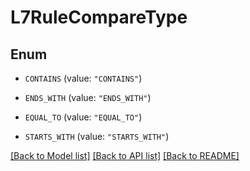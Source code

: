 # L7RuleCompareType

## Enum


* `CONTAINS` (value: `"CONTAINS"`)

* `ENDS_WITH` (value: `"ENDS_WITH"`)

* `EQUAL_TO` (value: `"EQUAL_TO"`)

* `STARTS_WITH` (value: `"STARTS_WITH"`)


[[Back to Model list]](../README.md#documentation-for-models) [[Back to API list]](../README.md#documentation-for-api-endpoints) [[Back to README]](../README.md)


